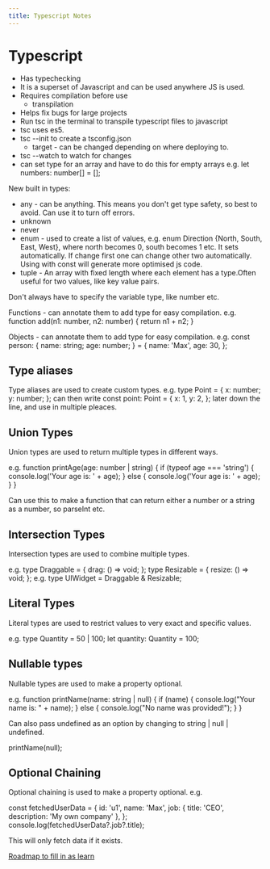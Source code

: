 ```yaml
---
title: Typescript Notes
---
```


# Typescript

- Has typechecking
- It is a superset of Javascript and can be used anywhere JS is used.
- Requires compilation before use
  - transpilation
- Helps fix bugs for large projects
- Run tsc in the terminal to transpile typescript files to javascript
- tsc uses es5.
- tsc --init to create a tsconfig.json
  - target - can be changed depending on where deploying to.
- tsc --watch to watch for changes
- can set type for an array and have to do this for empty arrays e.g. let numbers: number[] = [];

New built in types:

- any - can be anything. This means you don't get type safety, so best to avoid. Can use it to turn off errors.
- unknown
- never
- enum - used to create a list of values, e.g. enum Direction {North, South, East, West}, where north becomes 0, south becomes 1 etc. It sets automatically. If change first one can change other two automatically. Using with const will generate more optimised js code.
- tuple - An array with fixed length where each element has a type.Often useful for two values, like key value pairs.

Don't always have to specify the variable type, like number etc.

Functions - can annotate them to add type for easy compilation.
e.g. function add(n1: number, n2: number) {
return n1 + n2;
}

Objects - can annotate them to add type for easy compilation.
e.g. const person: {
name: string;
age: number;
} = {
name: 'Max',
age: 30,
};

## Type aliases

Type aliases are used to create custom types.
e.g. type Point = {
x: number;
y: number;
};
can then write const point: Point = {
x: 1,
y: 2,
};
later down the line, and use in multiple pleaces.

## Union Types

Union types are used to return multiple types in different ways.

e.g. function printAge(age: number | string) {
if (typeof age === 'string') {
console.log('Your age is: ' + age);
} else {
console.log('Your age is: ' + age);
}
}

Can use this to make a function that can return either a number or a string as a number, so parseInt etc.

## Intersection Types

Intersection types are used to combine multiple types.

e.g. type Draggable = {
drag: () => void;
};
type Resizable = {
resize: () => void;
};
e.g. type UIWidget = Draggable & Resizable;

## Literal Types

Literal types are used to restrict values to very exact and specific values.

e.g. type Quantity = 50 | 100;
let quantity: Quantity = 100;

## Nullable types

Nullable types are used to make a property optional.

e.g. function printName(name: string | null) {
if (name) {
console.log("Your name is: " + name);
} else {
console.log("No name was provided!");
}
}

Can also pass undefined as an option by changing to string | null | undefined.

printName(null);

## Optional Chaining

Optional chaining is used to make a property optional.
e.g.

const fetchedUserData = {
id: 'u1',
name: 'Max',
job: { title: 'CEO', description: 'My own company' },
};
console.log(fetchedUserData?.job?.title);

This will only fetch data if it exists.

[Roadmap to fill in as learn](https://roadmap.sh/typescript)
